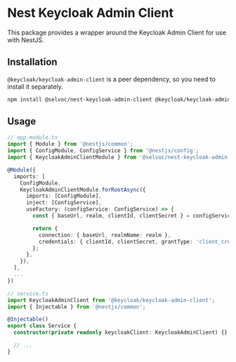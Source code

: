 # Nest Keycloak Admin Client

This package provides a wrapper around the Keycloak Admin Client for use with
NestJS.

## Installation

`@keycloak/keycloak-admin-client` is a peer dependency, so you need to install
it separately.

```bash
npm install @selvoc/nest-keycloak-admin-client @keycloak/keycloak-admin-client
```

## Usage

```ts
// app.module.ts
import { Module } from '@nestjs/common';
import { ConfigModule, ConfigService } from '@nestjs/config';
import { KeycloakAdminClientModule } from '@selvoc/nest-keycloak-admin-client';

@Module({
  imports: [
    ConfigModule,
    KeycloakAdminClientModule.forRootAsync({
      imports: [ConfigModule],
      inject: [ConfigService],
      useFactory: (configService: ConfigService) => {
        const { baseUrl, realm, clientId, clientSecret } = configService.get('keycloak', { infer: true });

        return {
          connection: { baseUrl, realmName: realm },
          credentials: { clientId, clientSecret, grantType: 'client_credentials' },
        };
      },
    }),
  ],
  ...
})

// service.ts
import KeycloakAdminClient from '@keycloak/keycloak-admin-client';
import { Injectable } from '@nestjs/common';

@Injectable()
export class Service {
  constructor(private readonly keycloakClient: KeycloakAdminClient) {}

  // ...
}
```
